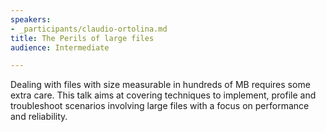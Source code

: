 ```yaml
---
speakers:
- _participants/claudio-ortolina.md
title: The Perils of large files
audience: Intermediate

---
```

<p>Dealing with files with size measurable in hundreds of MB requires some extra care. This talk aims at covering techniques to implement, profile and troubleshoot scenarios involving large files with a focus on performance and reliability.</p>
